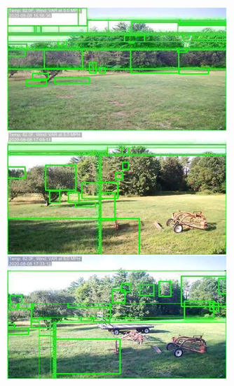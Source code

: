 ![20200808-163209-170214](in/20200808/20200808-163209-170214_0_.jpg)
![20200808-170219-173224](in/20200808/20200808-170219-173224_0_.jpg)
![20200808-173229-180234](in/20200808/20200808-173229-180234_0_.jpg)
